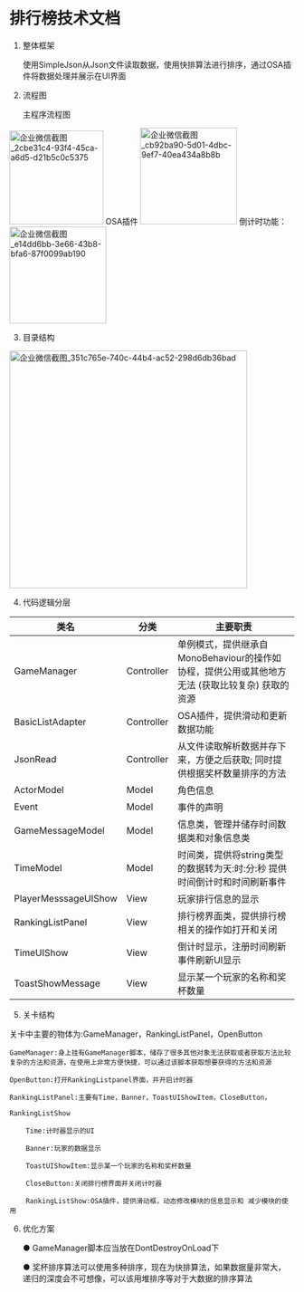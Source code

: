 # 排行榜技术文档

1. 整体框架

    使用SimpleJson从Json文件读取数据，使用快排算法进行排序，通过OSA插件将数据处理并展示在UI界面
    
    
2. 流程图

    主程序流程图
<img width="166" alt="企业微信截图_2cbe31c4-93f4-45ca-a6d5-d21b5c0c5375" src="https://user-images.githubusercontent.com/93114635/141043820-87f7dd71-a0af-4a1f-bfd9-8ae201b1c7b0.png">
    OSA插件
<img width="171" alt="企业微信截图_cb92ba90-5d01-4dbc-9ef7-40ea434a8b8b" src="https://user-images.githubusercontent.com/93114635/141044291-905eb96e-36d2-4236-b50a-e5e556a5fc7b.png">
    倒计时功能：
<img width="171" alt="企业微信截图_e14dd6bb-3e66-43b8-bfa6-87f0099ab190" src="https://user-images.githubusercontent.com/93114635/141044709-668ad876-a341-4919-938c-9a86c6152745.png">

3. 目录结构
<img width="420" alt="企业微信截图_351c765e-740c-44b4-ac52-298d6db36bad" src="https://user-images.githubusercontent.com/93114635/140714128-7933c9c6-23b3-4d37-b3d8-f86330d61388.png">



4. 代码逻辑分层

类名| 分类 |主要职责
-------- | -----| ----
GameManager  | Controller|单例模式，提供继承自MonoBehaviour的操作如协程，提供公用或其他地方无法 (获取比较复杂) 获取的资源
BasicListAdapter  | Controller|OSA插件，提供滑动和更新数据功能
JsonRead  | Controller|从文件读取解析数据并存下来，方便之后获取; 同时提供根据奖杯数量排序的方法
ActorModel  | Model|角色信息
Event  | Model|事件的声明
GameMessageModel  | Model|信息类，管理并储存时间数据类和对象信息类
TimeModel  | Model|时间类，提供将string类型的数据转为天:时:分:秒 提供时间倒计时和时间刷新事件
PlayerMesssageUIShow  | View|玩家排行信息的显示
RankingListPanel  | View|排行榜界面类，提供排行榜相关的操作如打开和关闭
TimeUIShow  | View|倒计时显示，注册时间刷新事件刷新UI显示
ToastShowMessage  | View|显示某一个玩家的名称和奖杯数量

5. 关卡结构

关卡中主要的物体为:GameManager，RankingListPanel，OpenButton

    GameManager:身上挂有GameManager脚本，储存了很多其他对象无法获取或者获取方法比较复杂的方法和资源，在使用上非常方便快捷，可以通过该脚本获取想要获得的方法和资源
    
    OpenButton:打开RankingListpanel界面，并开启计时器 
    
    RankingListPanel:主要有Time，Banner，ToastUIShowItem，CloseButton，
    
    RankingListShow 
    
        Time:计时器显示的UI
        
        Banner:玩家的数据显示
        
        ToastUIShowItem:显示某一个玩家的名称和奖杯数量
        
        CloseButton:关闭排行榜界面并关闭计时器
        
        RankingListShow:OSA插件，提供滑动框，动态修改模块的信息显示和 减少模块的使用
    
6. 优化方案

    ● GameManager脚本应当放在DontDestroyOnLoad下
    
    ● 奖杯排序算法可以使用多种排序，现在为快排算法，如果数据量非常大，
递归的深度会不可想像，可以该用堆排序等对于大数据的排序算法
